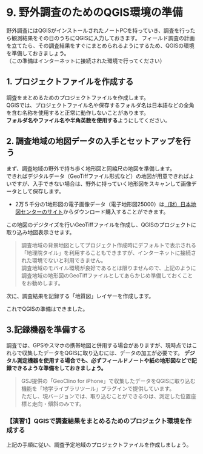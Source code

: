 # 9. 野外調査のためのQGIS環境の準備

野外調査にはQGISがインストールされたノートPCを持っていき、調査を行ったら観測結果をその日のうちにQGISに入力しておきます。 フィールド調査の計画を立てたら、その調査結果をすぐにまとめられるようにするため、QGISの環境を準備しておきましょう。  
（この準備はインターネットに接続された環境で行ってください）

## 1. プロジェクトファイルを作成する

調査をまとめるためのプロジェクトファイルを作成します。  
QGISでは、プロジェクトファイル名や保存するフォルダ名は日本語などの全角を含む名称を使用すると正常に動作しないことがあります。  
**フォルダ名やファイル名や半角英数を使用する**ようにしてください。

## 2. 調査地域の地図データの入手とセットアップを行う

まず、調査地域の野外で持ち歩く地形図と同縮尺の地図を準備します。  
できればデジタルデータ（GeoTiffファイル形式など）の地図が用意できればよいですが、入手できない場合は、野外に持っていく地形図をスキャンして画像データとして保存します。

* 2万５千分の1地形図の電子画像データ（電子地形図25000）は[（財）日本地図センターのサイト](https://net.jmc.or.jp/digital_data_gsiol_denshiChizu25000.html)からダウンロード購入することができます。

この地図のデジタイズを行いGeoTiffファイルを作成し、QGISのプロジェクトに取り込み地図表示させます。

> 調査地域の背景地図としてプロジェクト作成時にデフォルトで表示される「地理院タイル」を利用することもできますが、インターネットに接続された環境でないと利用できません。  
> 調査地域のモバイル環境が良好であるとは限りませんので、上記のように調査地域の地形図のGeoTiffファイルとしてあらかじめ準備しておくことをお勧めします。

次に、調査結果を記録する「地質図」レイヤーを作成します。

これでQGISの準備はできました。

## 3.記録機器を準備する

調査では、GPSやスマホの携帯地図と併用する場合がありますが、現時点ではこれらで収集したデータをQGISに取り込むには、データの加工が必要です。 **デジタル測定機器を使用する場合でも、必ずフィールドノートや紙の地形図などで記録できるような準備をしておきましょう。**  

> GSJ提供の「GeoClino for iPhone」で収集したデータをQGISに取り込む機能を「地学ライブラリツール」プラグインで提供しています。  
> ただし、現バージョンでは、取り込むことができるのは、測定した位置座標と走向・傾斜のみです。  

### 【演習1】QGISで調査結果をまとめるためのプロジェクト環境を作成する

上記の手順に従い、調査予定地域のプロジェクトファイルを作成しましょう。

